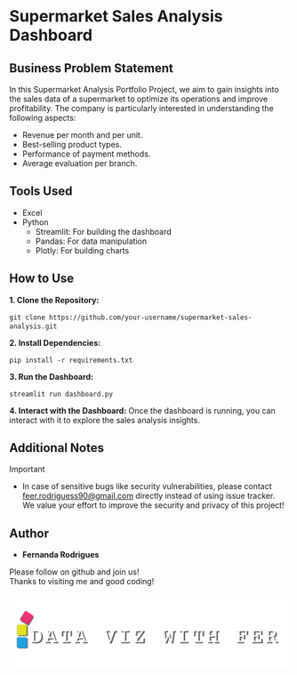 # Supermarket Sales Analysis Dashboard
## Business Problem Statement
In this Supermarket Analysis Portfolio Project, we aim to gain insights into the sales data of a supermarket to optimize its operations and improve profitability. The company is particularly interested in understanding the following aspects:

- Revenue per month and per unit.
- Best-selling product types.
- Performance of payment methods.
- Average evaluation per branch.

## Tools Used
- Excel
- Python
  - Streamlit: For building the dashboard
  - Pandas: For data manipulation
  - Plotly: For building charts

## How to Use
**1. Clone the Repository:**
```
git clone https://github.com/your-username/supermarket-sales-analysis.git
```

**2. Install Dependencies:**
```
pip install -r requirements.txt
```

**3. Run the Dashboard:**
```
streamlit run dashboard.py
```

**4. Interact with the Dashboard:**
Once the dashboard is running, you can interact with it to explore the sales analysis insights.

## Additional Notes
> [!IMPORTANT]
> - In case of sensitive bugs like security vulnerabilities, please contact <br />
    feer.rodriguess90@gmail.com directly instead of using issue tracker. <br />
    We value your effort to improve the security and privacy of this project! <br />

## Author

*  **Fernanda Rodrigues**

Please follow on github and join us! <br />
Thanks to visiting me and good coding!

![image](https://github.com/feer-rodriguess90/Supermarket-Sales/blob/main/Logo-DataViz.png)
